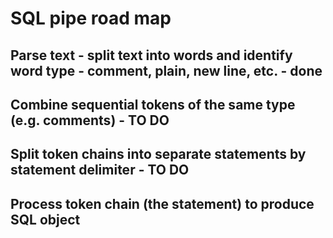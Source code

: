 
# SQL pipe road map

## Parse text - split text into words and identify word type - comment, plain, new line, etc. - done

## Combine sequential tokens of the same type (e.g. comments) - TO DO

## Split token chains into separate statements by statement delimiter - TO DO

## Process token chain (the statement) to produce SQL object

## 
